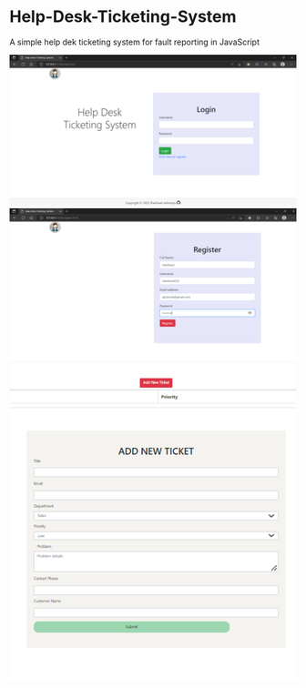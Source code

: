 # Help-Desk-Ticketing-System
A simple help dek ticketing system for fault reporting in JavaScript

<img src="images/ss-1.png">

<img src="images/ss-2.png">

<img src="images/ss-3.png">